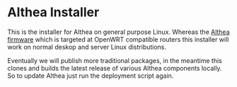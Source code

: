 # Althea Installer

This is the installer for Althea on general purpose Linux. Whereas the [Althea
firmware](https://github.com/althea-mesh/althea-firmware) which is targeted at
OpenWRT compatible routers this installer will work on normal deskop and server
Linux distributions.

Eventually we will publish more traditional packages, in the meantime this
clones and builds the latest release of various Althea components locally. So
to update Althea just run the deployment script again.



